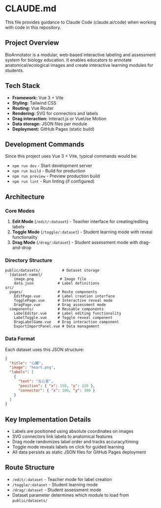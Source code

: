 # CLAUDE.md

This file provides guidance to Claude Code (claude.ai/code) when working with code in this repository.

## Project Overview

BioAnnotator is a modular, web-based interactive labeling and assessment system for biology education. It enables educators to annotate anatomical/ecological images and create interactive learning modules for students.

## Tech Stack

- **Framework:** Vue 3 + Vite
- **Styling:** Tailwind CSS  
- **Routing:** Vue Router
- **Rendering:** SVG for connectors and labels
- **Drag interaction:** Interact.js or VueUse Motion
- **Data storage:** JSON files per module
- **Deployment:** GitHub Pages (static build)

## Development Commands

Since this project uses Vue 3 + Vite, typical commands would be:
- `npm run dev` - Start development server
- `npm run build` - Build for production
- `npm run preview` - Preview production build
- `npm run lint` - Run linting (if configured)

## Architecture

### Core Modes
1. **Edit Mode** (`/edit/:dataset`) - Teacher interface for creating/editing labels
2. **Toggle Mode** (`/toggle/:dataset`) - Student learning mode with reveal functionality  
3. **Drag Mode** (`/drag/:dataset`) - Student assessment mode with drag-and-drop

### Directory Structure
```
public/datasets/          # Dataset storage
  [dataset-name]/
    image.png            # Image file
    data.json           # Label definitions
src/
  pages/                # Route components
    EditPage.vue        # Label creation interface
    TogglePage.vue      # Interactive reveal mode
    DragPage.vue        # Drag assessment mode
  components/           # Reusable components
    LabelEditor.vue     # Label editing functionality
    LabelToggle.vue     # Toggle reveal component
    DragLabelGame.vue   # Drag interaction component
    ExportImportPanel.vue # Data management
```

### Data Format
Each dataset uses this JSON structure:
```json
{
  "title": "心臟", 
  "image": "heart.png",
  "labels": [
    {
      "text": "左心室",
      "position": { "x": 150, "y": 220 },
      "connector": { "x": 180, "y": 300 }
    }
  ]
}
```

## Key Implementation Details

- Labels are positioned using absolute coordinates on images
- SVG connectors link labels to anatomical features
- Drag mode randomizes label order and tracks accuracy/timing
- Toggle mode reveals labels on click for guided learning
- All data persists as static JSON files for GitHub Pages deployment

## Route Structure
- `/edit/:dataset` - Teacher mode for label creation
- `/toggle/:dataset` - Student learning mode  
- `/drag/:dataset` - Student assessment mode
- Dataset parameter determines which module to load from `public/datasets/`